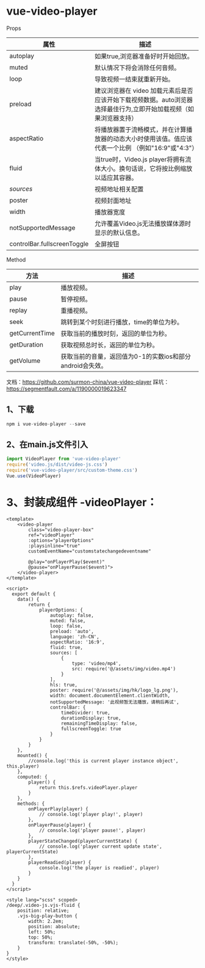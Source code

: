 # vue-video-player

Props

| 属性 | 描述 |
| ------ | ------ |
| autoplay | 如果true,浏览器准备好时开始回放。 |
| muted | 默认情况下将会消除任何音频。 |
| loop | 导致视频一结束就重新开始。 |
| preload | 建议浏览器在 video 加载元素后是否应该开始下载视频数据。auto浏览器选择最佳行为,立即开始加载视频（如果浏览器支持） |
| aspectRatio |  将播放器置于流畅模式，并在计算播放器的动态大小时使用该值。值应该代表一个比例 （例如"16:9"或"4:3"） |
| fluid | 当true时，Video.js player将拥有流体大小。换句话说，它将按比例缩放以适应其容器。 |
| *sources* | 视频地址相关配置 |
| poster | 视频封面地址 |
| width | 播放器宽度 |
| notSupportedMessage |  允许覆盖Video.js无法播放媒体源时显示的默认信息。 |
| controlBar.fullscreenToggle | 全屏按钮 |

Method

| 方法 | 描述 |
| ------ | ------ |
| play | 播放视频。 |
| pause | 暂停视频。 |
| replay | 重播视频。 |
| seek | 跳转到某个时刻进行播放，time的单位为秒。 |
| getCurrentTime | 获取当前的播放时刻，返回的单位为秒。 |
| getDuration | 获取视频总时长，返回的单位为秒。 |
| getVolume | 获取当前的音量，返回值为0-1的实数ios和部分android会失效。 |

文档：https://github.com/surmon-china/vue-video-player
踩坑：https://segmentfault.com/a/1190000019623347

## 1、下载

```js
npm i vue-video-player --save
```

## 2、在main.js文件引入

```js
import VideoPlayer from 'vue-video-player'
require('video.js/dist/video-js.css')
require('vue-video-player/src/custom-theme.css')
Vue.use(VideoPlayer)
```

# 3、封装成组件 -videoPlayer：

```vue
<template>
    <video-player  
        class="video-player-box"
        ref="videoPlayer"
        :options="playerOptions"
        :playsinline="true"
        customEventName="customstatechangedeventname"

        @play="onPlayerPlay($event)"
        @pause="onPlayerPause($event)">
    </video-player>
</template>

<script>
  export default {
    data() {
        return {
            playerOptions: {
                autoplay: false, 
                muted: false, 
                loop: false, 
                preload: 'auto', 
                language: 'zh-CN',
                aspectRatio: '16:9', 
                fluid: true, 
                sources: [
                    {
                        type: 'video/mp4', 
                        src: require('@/assets/img/video.mp4')
                    }
                ],
                hls: true,
                poster: require('@/assets/img/hk/logo_lg.png'), 
                width: document.documentElement.clientWidth, 
                notSupportedMessage: '此视频暂无法播放，请稍后再试',
                controlBar: {
                    timeDivider: true,
                    durationDisplay: true,
                    remainingTimeDisplay: false,
                    fullscreenToggle: true 
                }
            }
        }
    },
    mounted() {
        //console.log('this is current player instance object', this.player)
    },
    computed: {
        player() {
            return this.$refs.videoPlayer.player
        }
    },
    methods: {
        onPlayerPlay(player) {
            // console.log('player play!', player)
        },
        onPlayerPause(player) {
            // console.log('player pause!', player)
        },
        playerStateChanged(playerCurrentState) {
            // console.log('player current update state', playerCurrentState)
        },
        playerReadied(player) {
            console.log('the player is readied', player)
        }
    }
  }
</script>

<style lang="scss" scoped>
/deep/.video-js.vjs-fluid {
    position: relative;
    .vjs-big-play-button {
        width: 2.2em;
        position: absolute;
        left: 50%;
        top: 50%;
        transform: translate(-50%, -50%);
    }
}
</style>
```